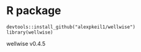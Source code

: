 # R package

    devtools::install_github("alexpkeil1/wellwise")
    library(wellwise)



wellwise v0.4.5